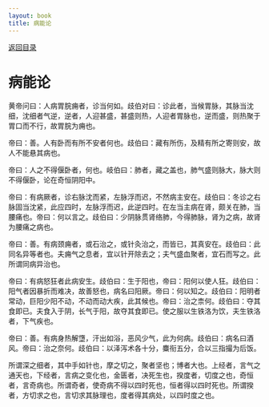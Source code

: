 ```yaml
---
layout: book
title: 病能论
---
```


[返回目录](./)

# 病能论

黄帝问曰：人病胃脘痈者，诊当何如。歧伯对曰：诊此者，当候胃脉，其脉当沈细，沈细者气逆，逆者，人迎甚盛，甚盛则热，人迎者胃脉也，逆而盛，则热聚于胃口而不行，故胃脘为痈也。

帝曰：善。人有卧而有所不安者何也。歧伯曰：藏有所伤，及精有所之寄则安，故人不能悬其病也。

帝曰：人之不得偃卧者，何也。岐伯曰：肺者，藏之盖也，肺气盛则脉大，脉大则不得偃卧，论在奇恒阴阳中。

帝曰：有病厥者，诊右脉沈而紧，左脉浮而迟，不然病主安在。歧伯曰：冬诊之右脉固当沈紧，此应四时，左脉浮而迟，此逆四时。在左当主病在肾，颇关在肺，当腰痛也。帝曰：何以言之。歧伯曰：少阴脉贯肾络肺，今得肺脉，肾为之病，故肾为腰痛之病也。

帝曰：善。有病颈痈者，或石治之，或针灸治之，而皆已，其真安在。歧伯曰：此同名异等者也。夫痈气之息者，宜以针开除去之；夫气盛血聚者，宜石而写之。此所谓同病异治也。

帝曰：有病怒狂者此病安生。歧伯曰：生于阳也，帝曰：阳何以使人狂。歧伯曰：阳气者因暴折而难决，故善怒也，病名曰阳厥。帝曰：何以知之。歧伯曰：阳明者常动，巨阳少阳不动，不动而动大疾，此其候也。帝曰：治之柰何。歧伯曰：夺其食即已。夫食入于阴，长气于阳，故夺其食即已。使之服以生铁洛为饮，夫生铁洛者，下气疾也。

帝曰：善。有病身热解墯，汗出如浴，恶风少气，此为何病。歧伯曰：病名曰酒风。帝曰：治之奈何。歧伯曰：以泽泻术各十分，麋衔五分，合以三指撮为后饭。

所谓深之细者，其中手如针也，摩之切之，聚者坚也；博者大也。上经者，言气之通天也，下经者，言病之变化也，金匮者，决死生也，揆度者，切度之也，奇恒者，言奇病也。所谓奇者，使奇病不得以四时死也，恒者得以四时死也。所谓揆者，方切求之也，言切求其脉理也，度者得其病处，以四时度之也。

